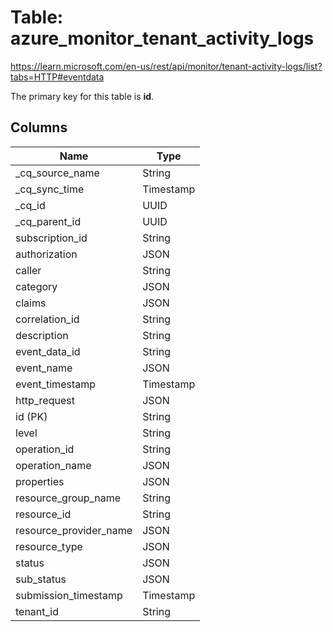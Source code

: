# Table: azure_monitor_tenant_activity_logs

https://learn.microsoft.com/en-us/rest/api/monitor/tenant-activity-logs/list?tabs=HTTP#eventdata

The primary key for this table is **id**.

## Columns

| Name          | Type          |
| ------------- | ------------- |
|_cq_source_name|String|
|_cq_sync_time|Timestamp|
|_cq_id|UUID|
|_cq_parent_id|UUID|
|subscription_id|String|
|authorization|JSON|
|caller|String|
|category|JSON|
|claims|JSON|
|correlation_id|String|
|description|String|
|event_data_id|String|
|event_name|JSON|
|event_timestamp|Timestamp|
|http_request|JSON|
|id (PK)|String|
|level|String|
|operation_id|String|
|operation_name|JSON|
|properties|JSON|
|resource_group_name|String|
|resource_id|String|
|resource_provider_name|JSON|
|resource_type|JSON|
|status|JSON|
|sub_status|JSON|
|submission_timestamp|Timestamp|
|tenant_id|String|